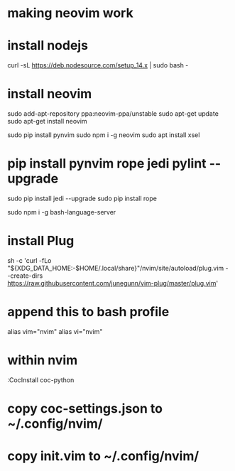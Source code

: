 # making neovim work

# install nodejs
curl -sL https://deb.nodesource.com/setup_14.x | sudo bash -

# install neovim
sudo add-apt-repository ppa:neovim-ppa/unstable
sudo apt-get update
sudo apt-get install neovim


sudo pip install pynvim
sudo npm i -g neovim
sudo apt install xsel

# pip install pynvim rope jedi pylint --upgrade

sudo pip install jedi --upgrade
sudo pip install rope

sudo npm i -g bash-language-server

# install Plug
sh -c 'curl -fLo "${XDG_DATA_HOME:-$HOME/.local/share}"/nvim/site/autoload/plug.vim --create-dirs \
       https://raw.githubusercontent.com/junegunn/vim-plug/master/plug.vim'

# append this to bash profile
alias vim="nvim"
alias vi="nvim"

# within nvim
:CocInstall coc-python

# copy coc-settings.json to ~/.config/nvim/
# copy init.vim to ~/.config/nvim/
